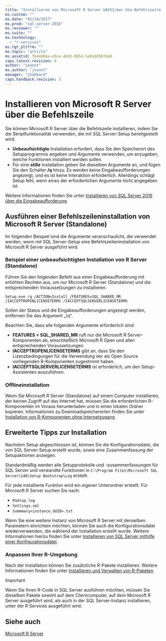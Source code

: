 ```yaml
---
title: "Installieren von Microsoft R Server &#252;ber die Befehlszeile | Microsoft Docs"
ms.custom: ""
ms.date: "01/19/2017"
ms.prod: "sql-server-2016"
ms.reviewer: ""
ms.suite: ""
ms.technology: 
  - "r-services"
ms.tgt_pltfrm: ""
ms.topic: "article"
ms.assetid: fb4446ba-e9ce-4b93-9854-5e8a58507da0
caps.latest.revision: 4
author: "jeannt"
ms.author: "jeannt"
manager: "jhubbard"
caps.handback.revision: 3
---
```

# Installieren von Microsoft R Server &#252;ber die Befehlszeile
    
Sie können Microsoft R Server über die Befehlszeile installieren, indem Sie die Skriptfunktionalität verwenden, die mit SQL Server-Setup bereitgestellt wird. 

- **Unbeaufsichtigte** Installation erfordert, dass Sie den Speicherort des Setupprogramms angeben und Argumente verwenden, um anzugeben, welche Funktionen installiert werden sollen. 
- Für eine **stille** Installation geben Sie dieselben Argumente an, und fügen Sie den Schalter **/q** hinzu. Es werden keine Eingabeaufforderungen angezeigt, und es ist keine Interaktion erforderlich. Allerdings schlägt Setup fehl, wenn eines der erforderlichen Argumente nicht angegeben ist.

Weitere Informationen finden Sie unter [Installieren von SQL Server 2016 über die Eingabeaufforderung](../../database-engine/install-windows/install-sql-server-2016-from-the-command-prompt.md).

## <a name="perform-a-command-line-install-of-microsoft-r-server-standalone"></a>Ausführen einer Befehlszeileninstallation von Microsoft R Server (Standalone)

 Im folgenden Beispiel sind die Argumente veranschaulicht, die verwendet werden, wenn mit SQL Server-Setup eine Befehlszeileninstallation von Microsoft R Server ausgeführt wird.


### <a name="example-of-unattended-installation-of-r-server-standalone"></a>Beispiel einer unbeaufsichtigten Installation von R Server (Standalone)

Führen Sie den folgenden Befehl aus einer Eingabeaufforderung mit erhöhten Rechten aus, um nur Microsoft R Server (Standalone) und die entsprechenden Voraussetzungen zu installieren. 

```  
Setup.exe /q /ACTION=Install /FEATURES=SQL_SHARED_MR /IACCEPTROPENLICENSETERMS /IACCEPTSQLSERVERLICENSETERMS 
```  

Sollen der Status und die Eingabeaufforderungen angezeigt werden, entfernen Sie das Argument „/q“.

Beachten Sie, dass alle folgenden Argumente erforderlich sind:
  - **FEATURES = SQL_SHARED_MR** ruft nur die Microsoft R Server-Komponenten ab, einschließlich Microsoft R Open und allen entsprechenden Voraussetzungen.
  - **IACCEPTROPENLICENSETERMS** gibt an, dass Sie den Lizenzbedingungen für die Verwendung der als Open Source vorliegenden R-Komponenten zugestimmt haben.
  - **IACCEPTSQLSERVERLICENSETERMS** ist erforderlich, um den Setup-Assistenten auszuführen.


### <a name="offline-installation"></a>Offlineinstallation

Wenn Sie Microsoft R Server (Standalone) auf einem Computer installieren, der keinen Zugriff auf das Internet hat, müssen Sie die erforderlichen R-Komponenten im Voraus herunterladen und in einen lokalen Ordner kopieren. Informationen zu Downloadspeicherorten finden Sie unter [Installation von R-Komponenten ohne Internetzugang](../../advanced-analytics/r-services/installing-r-components-without-internet-access.md).   


## <a name="advanced-installation-tips"></a>Erweiterte Tipps zur Installation

Nachdem Setup abgeschlossen ist, können Sie die Konfigurationsdatei, die von SQL Server-Setup erstellt wurde, sowie eine Zusammenfassung der Setupaktionen anzeigen.

Standardmäßig werden alle Setupprotokolle und -zusammenfassungen für SQL Server und verwandte Funktionen in `C:\Program Files\Microsoft SQL Server\140\Setup Bootstrap\Log` erstellt.

Für jede installierte Funktion wird ein eigener Unterordner erstellt. Für Microsoft R Server suchen Sie nach: 
- `RSetup.log`
- `Settings.xml`
- `Summmary<instance_GUID>.txt`

Wenn Sie eine weitere Instanz von Microsoft R Server mit denselben Parametern einrichten möchten, können Sie auch die Konfigurationsdatei wiederverwenden, die während der Installation erstellt wurde. Weitere Informationen hierzu finden Sie unter [Installieren von SQL Server mithilfe einer Konfigurationsdatei](https://msdn.microsoft.com/library/dd239405.aspx).



### <a name="customizing-your-r-environment"></a>Anpassen Ihrer R-Umgebung

Nach der Installation können Sie zusätzliche R-Pakete installieren. Weitere Informationen finden Sie unter [Installieren und Verwalten von R-Paketen](../../advanced-analytics/r-services/installing-and-managing-r-packages.md).

> [!IMPORTANT]
> Wenn Sie Ihren R-Code in SQL Server ausführen möchten, müssen Sie dieselben Pakete sowohl auf dem Clientcomputer, auf dem Microsoft R Server ausgeführt wird, als auch in der SQL Server-Instanz installieren, unter der R Services ausgeführt wird. 



## <a name="see-also"></a>Siehe auch  

[Microsoft R Server](../../advanced-analytics/r-services/getting-started-with-microsoft-r-server-standalone.md)
  
